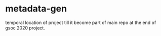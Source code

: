 # metadata-gen
temporal location of project till it become part of main repo at the end of gsoc 2020 project.
